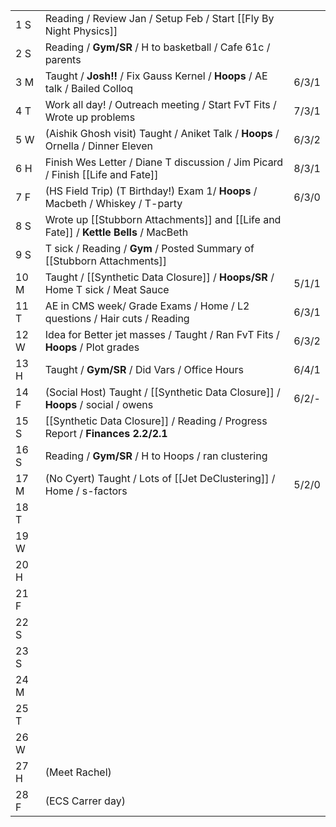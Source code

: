 |      |                                                                                      |       |
| ---- | ------------------------------------------------------------------------------------ | ----- |
| 1  S | Reading / Review Jan / Setup Feb / Start [[Fly By Night Physics]]                    |       |
| 2  S | Reading / **Gym/SR** / H to basketball / Cafe 61c / parents                          |       |
| 3  M | Taught / **Josh!!** / Fix Gauss Kernel / **Hoops** / AE talk / Bailed Colloq         | 6/3/1 |
| 4  T | Work all day! / Outreach meeting / Start FvT Fits / Wrote up problems                | 7/3/1 |
| 5  W | (Aishik Ghosh visit) Taught / Aniket Talk / **Hoops** / Ornella / Dinner Eleven      | 6/3/2 |
| 6  H | Finish Wes Letter / Diane T discussion / Jim Picard / Finish [[Life and Fate]]       | 8/3/1 |
| 7  F | (HS Field Trip) (T Birthday!) Exam 1/ **Hoops** / Macbeth / Whiskey / T-party        | 6/3/0 |
| 8  S | Wrote up [[Stubborn Attachments]] and [[Life and Fate]] / **Kettle Bells** / MacBeth |       |
| 9  S | T sick / Reading / **Gym** / Posted Summary of [[Stubborn Attachments]]              |       |
| 10 M | Taught / [[Synthetic Data Closure]] / **Hoops/SR** / Home T sick / Meat Sauce        | 5/1/1 |
| 11 T | AE in CMS week/ Grade Exams / Home / L2 questions / Hair cuts / Reading              | 6/3/1 |
| 12 W | Idea for Better jet masses / Taught / Ran FvT Fits / **Hoops** / Plot grades         | 6/3/2 |
| 13 H | Taught / **Gym/SR** / Did Vars / Office Hours                                        | 6/4/1 |
| 14 F | (Social Host) Taught / [[Synthetic Data Closure]] / **Hoops** / social / owens       | 6/2/- |
| 15 S | [[Synthetic Data Closure]] / Reading / Progress Report / **Finances 2.2/2.1**        |       |
| 16 S | Reading / **Gym/SR** / H to Hoops / ran clustering                                   |       |
| 17 M | (No Cyert) Taught / Lots of [[Jet DeClustering]] / Home / s-factors                  | 5/2/0 |
| 18 T |                                                                                      |       |
| 19 W |                                                                                      |       |
| 20 H |                                                                                      |       |
| 21 F |                                                                                      |       |
| 22 S |                                                                                      |       |
| 23 S |                                                                                      |       |
| 24 M |                                                                                      |       |
| 25 T |                                                                                      |       |
| 26 W |                                                                                      |       |
| 27 H | (Meet Rachel)                                                                        |       |
| 28 F | (ECS Carrer day)                                                                     |       |




